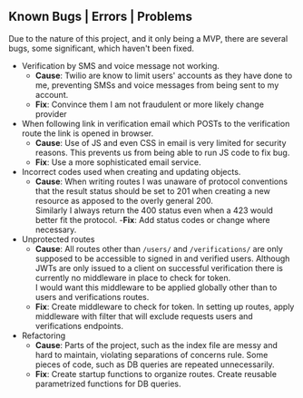 ## Known Bugs | Errors | Problems

Due to the nature of this project, and it only being a MVP, there are several bugs, some significant, which haven't been fixed.

- Verification by SMS and voice message not working.
  - **Cause**: Twilio are know to limit users' accounts as they have done to me, preventing SMSs and voice messages from being sent to my account.
  - **Fix**: Convince them I am not fraudulent or more likely change provider
- When following link in verification email which POSTs to the verification route the link is opened in browser.
  - **Cause**: Use of JS and even CSS in email is very limited for security reasons. This prevents us from being able to run JS code to fix bug. 
  - **Fix**: Use a more sophisticated email service.
- Incorrect codes used when creating and updating objects.
  - **Cause**: When writing routes I was unaware of protocol conventions that the result status should be set to 201 when creating a new resource as apposed to the overly general 200. <br> Similarly I always return the 400 status even when a 423 would better fit the protocol.
  -**Fix**: Add status codes or change where necessary.
- Unprotected routes
  - **Cause**: All routes other than `/users/` and `/verifications/` are only supposed to be accessible to signed in and verified users. Although JWTs are only issued to a client on successful verification there is currently no middleware in place to check for token. <br> I would want this middleware to be applied globally other than to users and verifications routes. 
  - **Fix**: Create middleware to check for token. In setting up routes, apply middleware with filter that will exclude requests  users and verifications endpoints.
- Refactoring
  - **Cause**: Parts of the project, such as the index file are messy and hard to maintain, violating separations of concerns rule. Some pieces of code, such as DB queries are repeated unnecessarily.
  - **Fix**: Create startup functions to organize routes. Create reusable parametrized functions for DB queries. 